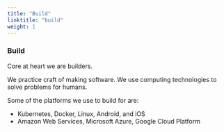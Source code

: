 ```yaml
---
title: "Build"
linktitle: "build"
weight: 1
---
```


### Build

Core at heart we are builders.

We practice craft of making software. We use computing technologies to solve problems for humans.

Some of the platforms we use to build for are:

- Kubernetes, Docker, Linux, Android, and iOS
- Amazon Web Services, Microsoft Azure, Google Cloud Platform
